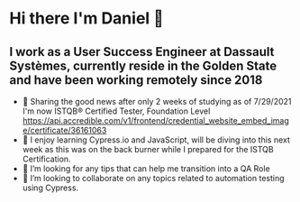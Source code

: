 # Hi there I'm Daniel 👋
  
  ## I work as a User Success Engineer at Dassault Systèmes, currently reside in the Golden State and have been working remotely since 2018
- 🤟 Sharing the good news after only 2 weeks of studying as of 7/29/2021 I'm now ISTQB® Certified Tester, Foundation Level https://api.accredible.com/v1/frontend/credential_website_embed_image/certificate/36161063
- 🧠 I enjoy learning Cypress.io and JavaScript, will be diving into this next week as this was on the back burner while I prepared for the ISTQB Certification.
- 🤔 I’m looking for any tips that can help me transition into a QA Role
- 🤙 I’m looking to collaborate on any topics related to automation testing using Cypress.

